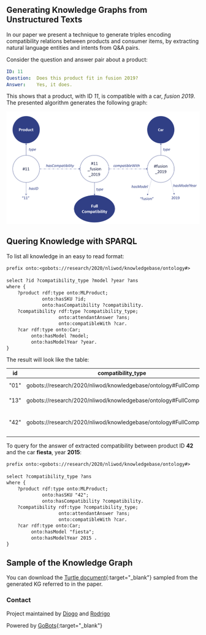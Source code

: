 ## Generating Knowledge Graphs from Unstructured Texts

In our paper we present a technique to generate triples encoding
compatibility relations between products and consumer items, by
extracting natural language entities and intents from Q&A pairs.

Consider the question and answer pair about a product:
```yaml
ID: 11
Question:  Does this product fit in fusion 2019?
Answer:    Yes, it does.
```
This shows that a product, with ID *11*, is compatible with a car, *fusion 2019*. 
The presented algorithm generates the following graph:

![example](img/example_graph.png)

## Quering Knowledge with SPARQL

To list all knowledge in an easy to read format:
```sparql
prefix onto:<gobots://research/2020/nliwod/knowledgebase/ontology#>

select ?id ?compatibility_type ?model ?year ?ans
where {
    ?product rdf:type onto:MLProduct;
             onto:hasSKU ?id;
             onto:hasCompatibility ?compatibility.
    ?compatibility rdf:type ?compatibility_type;
                   onto:attendantAnswer ?ans;
                   onto:compatibleWith ?car.
    ?car rdf:type onto:Car;
         onto:hasModel ?model;
         onto:hasModelYear ?year.
}
```
The result will look like the table:

| id   | compatibility_type                                                     | model     | year | ans                                    |
|------|------------------------------------------------------------------------|-----------|------|----------------------------------------|
| "01" | gobots://research/2020/nliwod/knowledgebase/ontology#FullCompatibility | "fusion"  | 2011 | "will fit perfectly"                   |
| "13" | gobots://research/2020/nliwod/knowledgebase/ontology#FullCompatibility | "corolla" | 2020 | "yes it does"                          |
| "42" | gobots://research/2020/nliwod/knowledgebase/ontology#FullCompatibility | "fiesta"  | 2015 | "the advertised product is compatible" |

To query for the answer of extracted compatibility between product 
ID **42** and the car **fiesta**, year **2015**:

```sparql
prefix onto:<gobots://research/2020/nliwod/knowledgebase/ontology#>

select ?compatibility_type ?ans
where {
    ?product rdf:type onto:MLProduct;
             onto:hasSKU "42";
             onto:hasCompatibility ?compatibility.
    ?compatibility rdf:type ?compatibility_type;
                   onto:attendantAnswer ?ans;
                   onto:compatibleWith ?car.
    ?car rdf:type onto:Car;
         onto:hasModel "fiesta";
         onto:hasModelYear 2015 .
}
```

## Sample of the Knowledge Graph

You can download the [Turtle document](https://raw.githubusercontent.com/rodrigocaus/ecommerce-kgqa/gh-pages/ttl/nliwod_2020_gobots.ttl){:target="_blank"} 
sampled from the generated KG referred to in the paper.

### Contact

Project maintained by [Diogo](https://github.com/diogoteles08) and [Rodrigo](https://github.com/rodrigocaus)

Powered by [GoBots](https://gobots.ai/){:target="_blank"}
